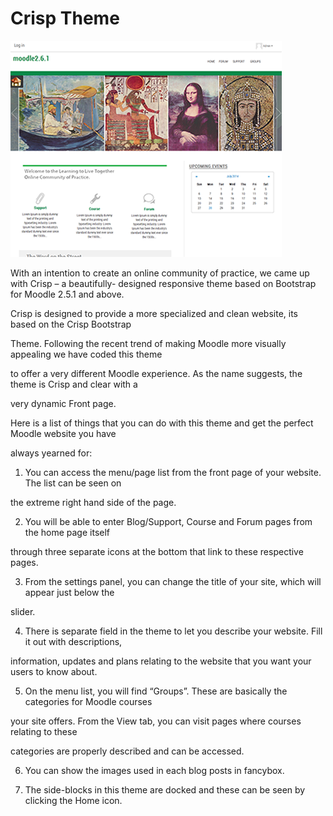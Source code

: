 Crisp Theme
===========

![image1](pix/screenshot.png "Crisp Bootstrap Screenshot")

With an intention to create an online community of practice, we came up with Crisp – a beautifully-
designed responsive theme based on Bootstrap for Moodle 2.5.1 and above.

Crisp is designed to provide a more specialized and clean website, its based on the Crisp Bootstrap 

Theme. Following the recent trend of making Moodle more visually appealing we have coded this theme 

to offer a very different Moodle experience. As the name suggests, the theme is Crisp and clear with a 

very dynamic Front page.

 Here is a list of things that you can do with this theme and get the perfect Moodle website you have 

always yearned for:

1. You can access the menu/page list from the front page of your website. The list can be seen on 

the extreme right hand side of the page.

2. You will be able to enter Blog/Support, Course and Forum pages from the home page itself 

through three separate icons at the bottom that link to these respective pages. 

3. From the settings panel, you can change the title of your site, which will appear just below the 

slider. 

4. There is separate field in the theme to let you describe your website. Fill it out with descriptions, 

information, updates and plans relating to the website that you want your users to know about.

5. On the menu list, you will find “Groups”. These are basically the categories for Moodle courses 

your site offers. From the View tab, you can visit pages where courses relating to these 

categories are properly described and can be accessed.

6. You can show the images used in each blog posts in fancybox.

7. The side-blocks in this theme are docked and these can be seen by clicking the Home icon.



